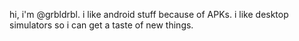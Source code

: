 hi, i'm @grbldrbl.
i like android stuff because of APKs.
i like desktop simulators so i can get a taste of new things.

<!---
Grbldrbl/Grbldrbl is a ✨ special ✨ repository because its `README.md` (this file) appears on your GitHub profile.
You can click the Preview link to take a look at your changes.
--->
